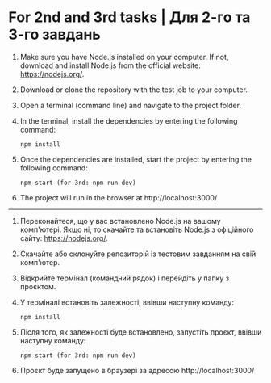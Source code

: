 # For 2nd and 3rd tasks | Для 2-го та 3-го завдань

1.  Make sure you have Node.js installed on your computer. If not, download and install Node.js from the official website: https://nodejs.org/.

2.  Download or clone the repository with the test job to your computer.

3.  Open a terminal (command line) and navigate to the project folder.

4.  In the terminal, install the dependencies by entering the following command:

        npm install

5.  Once the dependencies are installed, start the project by entering the following command:

        npm start (for 3rd: npm run dev)

6.  The project will run in the browser at http://localhost:3000/

---

1.  Переконайтеся, що у вас встановлено Node.js на вашому комп'ютері. Якщо ні, то скачайте та встановіть Node.js з офіційного сайту: https://nodejs.org/.

2.  Скачайте або склонуйте репозиторій із тестовим завданням на свій комп'ютер.

3.  Відкрийте термінал (командний рядок) і перейдіть у папку з проєктом.

4.  У терміналі встановіть залежності, ввівши наступну команду:

        npm install

5.  Після того, як залежності буде встановлено, запустіть проєкт, ввівши наступну команду:

        npm start (for 3rd: npm run dev)

6.  Проєкт буде запущено в браузері за адресою http://localhost:3000/
